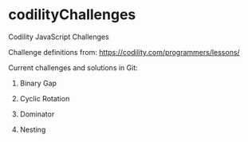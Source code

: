 # codilityChallenges
Codility JavaScript Challenges

Challenge definitions from:
https://codility.com/programmers/lessons/

Current challenges and solutions in Git:

1. Binary Gap

2. Cyclic Rotation

3. Dominator

4. Nesting 
